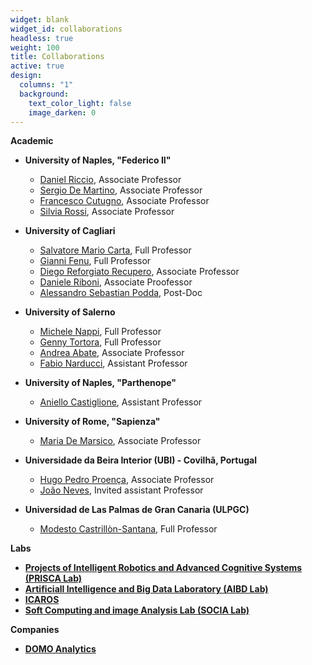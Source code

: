 ```yaml
---
widget: blank
widget_id: collaborations
headless: true
weight: 100
title: Collaborations
active: true
design:
  columns: "1"
  background:
    text_color_light: false
    image_darken: 0
---
```

**Academic**

* **University of Naples, "Federico II"**

  * [Daniel Riccio](https://www.docenti.unina.it/#!/professor/44414e49454c52494343494f524343444e4c37384831365a3131344d/riferimenti), Associate Professor
  * [Sergio De Martino](https://www.docenti.unina.it/#!/professor/53455247494f4449204d415254494e4f444d5253524737364232364638333952/riferimenti), Associate Professor
  * [Francesco Cutugno](https://www.docenti.unina.it/#!/professor/4652414e434553434f43555455474e4f435447464e4336304d31364638333948/riferimenti), Associate Professor
  * [Silvia Rossi](https://www.docenti.unina.it/#!/professor/53494c564941524f535349525353534c563737453536423936334e/riferimenti), Associate Professor
* **University of Cagliari**

  * [Salvatore Mario Carta](https://people.unica.it/salvatoremariocarta/), Full Professor 
  * [Gianni Fenu](https://people.unica.it/giannifenu/), Full Professor
  * [Diego Reforgiato Recupero](https://people.unica.it/diegoreforgiato/), Associate Professor
  * [Daniele Riboni](https://people.unica.it/danieleriboni/), Associate Proofessor
  * [Alessandro Sebastian Podda](https://aibd.unica.it/people/sebastian-podda), Post-Doc
* **University of Salerno**

  * [Michele Nappi](https://docenti.unisa.it/004288/home), Full Professor
  * [Genny Tortora](https://docenti.unisa.it/000751/home), Full Professor
  * [Andrea Abate](https://docenti.unisa.it/004620/home), Associate Professor
  * [Fabio Narducci](https://docenti.unisa.it/025547/home), Assistant Professor
* **University of Naples, "Parthenope"**

  * [Aniello Castiglione](https://www.uniparthenope.it/ugov/person/36874), Assistant Professor
* **University of Rome, "Sapienza"**

  * [Maria De Marsico](https://www.di.uniroma1.it/it/docenti/demarsico), Associate Professor
* **Universidade da Beira Interior (UBI) - Covilhã, Portugal**

  * [Hugo Pedro Proença](https://www.di.ubi.pt/~hugomcp/), Associate Professor
  * [João Neves](http://socia-lab.di.ubi.pt/~jcneves/), Invited assistant Professor
* **Universidad de Las Palmas de Gran Canaria (ULPGC)**

  * [Modesto Castrillòn-Santana](http://mozart.dis.ulpgc.es/~modesto/), Full Professor

**Labs**

* **[Projects of Intelligent Robotics and Advanced Cognitive Systems (PRISCA Lab)](http://prisca.unina.it/home)**
* **[Artificiall Intelligence and Big Data Laboratory (AIBD Lab)](https://aibd.unica.it)**
* **[ICAROS](https://www.icaros.unina.it)**
* **[Soft Computing and image Analysis Lab (SOCIA Lab)](http://socia-lab.di.ubi.pt)**

**Companies**

* **[DOMO Analytics](http://www.domoanalytics.it/contatti.html)**